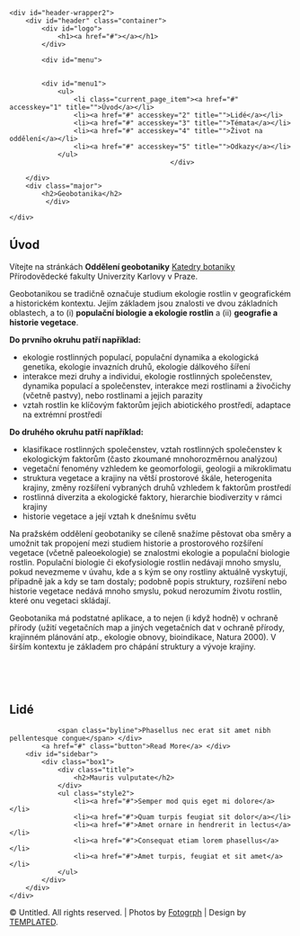 <!DOCTYPE html PUBLIC "-//W3C//DTD XHTML 1.0 Strict//EN" "http://www.w3.org/TR/xhtml1/DTD/xhtml1-strict.dtd">
<!--
Design by TEMPLATED
http://templated.co
Released for free under the Creative Commons Attribution License

Name       : Livewire 
Description: A two-column, fixed-width design with dark color scheme.
Version    : 1.0
Released   : 20130820

-->
<html xmlns="http://www.w3.org/1999/xhtml">
<head>
<meta name="viewport" content="width=device-width, initial-scale=1.0">
<meta http-equiv="Content-Type" content="text/html; charset=utf-8" />
<title>Geobotanika</title>
<meta name="keywords" content="" />
<meta name="description" content="" />
<link href="http://fonts.googleapis.com/css?family=Source+Sans+Pro:200,300,400,600,700,900" rel="stylesheet" />
<link href="default.css" rel="stylesheet" type="text/css" media="all" />
<link href="fonts.css" rel="stylesheet" type="text/css" media="all" />
<!--[if IE 6]>
<link href="default_ie6.css" rel="stylesheet" type="text/css" />
<![endif]-->


</head>
<body>
<div id="header-wrapper">


	<div id="header-wrapper2">
		<div id="header" class="container">
			<div id="logo">
				<h1><a href="#"></a></h1>
			</div>
<style>
    .menu {list-style: none; padding: 10; margin: 0; text-align: center}
    .menu li {display: inline}
    .menu a {text-decoration: none; border-bottom: 0; background: #000000; padding: 5px; display: inline-block; width: 180px; line-height: 40px}
    .menu1 {position: fixed; left: 0; top: 0; width: 100%; background: #000000; text-align: center; z-index: 1}    
  </style>


			<div id="menu">
			

			<div id="menu1">
				<ul>
					<li class="current_page_item"><a href="#" accesskey="1" title="">Úvod</a></li>
					<li><a href="#" accesskey="2" title="">Lidé</a></li>
					<li><a href="#" accesskey="3" title="">Témata</a></li>
					<li><a href="#" accesskey="4" title="">Život na oddělení</a></li>
					<li><a href="#" accesskey="5" title="">Odkazy</a></li>
				</ul>
											</div>
				
</div>
			<script>
    var menu = document.getElementById('menu1');
    window.onscroll = function () {
      menu.className = (
        document.documentElement.scrollTop + document.body.scrollTop > menu.parentNode.offsetTop
        && document.documentElement.clientHeight > menu.offsetHeight
      ) ? "menu1" : "";
    }
  </script>

		</div>
		<div class="major">
			<h2>Geobotanika</h2>
			 </div>
	
	</div>
</div>
<div id="wrapper">
	<div id="page" class="container">
		<div id="content">
			<div class="title">
				<h2>Úvod</h2>
</div>
<div id="main">

   <p>Vítejte na stránkách <b>Oddělení geobotaniky</b> <a href="https://www.natur.cuni.cz/biologie/botanika">Katedry botaniky</a> Přírodovědecké fakulty Univerzity Karlovy v Praze.<p>Geobotanikou se tradičně označuje studium ekologie rostlin v geografick&eacute;m                 a historick&eacute;m kontextu. Jej&iacute;m z&aacute;kladem jsou znalosti ve dvou z&aacute;kladn&iacute;ch                 oblastech, a to (i) <b>populačn&iacute; biologie a ekologie rostlin</b> a (ii)                 <b>geografie a historie vegetace</b>.    
   <p><strong>Do prvn&iacute;ho okruhu patř&iacute; např&iacute;klad:</strong></p>
   <ul>
      <li> ekologie rostlinn&yacute;ch populac&iacute;, populačn&iacute; dynamika a ekologick&aacute;                   genetika, ekologie invazn&iacute;ch druhů, ekologie d&aacute;lkov&eacute;ho &scaron;&iacute;řen&iacute; </li>
      <li> interakce mezi druhy a individui, ekologie rostlinn&yacute;ch společenstev,                   dynamika populac&iacute; a společenstev, interakce mezi rostlinami a                   živočichy (včetně pastvy), nebo rostlinami a jejich parazity</li>
      <li> vztah rostlin ke kl&iacute;čov&yacute;m faktorům jejich abiotick&eacute;ho prostřed&iacute;,                   adaptace na extr&eacute;mn&iacute; prostřed&iacute; </li>
   </ul>
   <p><strong>Do druh&eacute;ho okruhu patř&iacute; např&iacute;klad:</strong></p>
   <ul>
      <li> klasifikace rostlinn&yacute;ch společenstev, vztah rostlinn&yacute;ch společenstev                   k ekologick&yacute;m faktorům (často zkouman&eacute; mnohorozměrnou anal&yacute;zou)</li>
      <li> vegetačn&iacute; fenom&eacute;ny vzhledem ke geomorfologii, geologii a mikroklimatu </li>
      <li> struktura vegetace a krajiny na vět&scaron;&iacute; prostorov&eacute; &scaron;k&aacute;le, heterogenita                   krajiny, změny roz&scaron;&iacute;řen&iacute; vybran&yacute;ch druhů vzhledem k faktorům prostřed&iacute; </li>
      <li> rostlinn&aacute; diverzita a ekologick&eacute; faktory, hierarchie biodiverzity                   v r&aacute;mci krajiny </li>
      <li> historie vegetace a jej&iacute; vztah k dne&scaron;n&iacute;mu světu</li>
   </ul>
   <p>Na pražsk&eacute;m oddělen&iacute; geobotaniky se c&iacute;leně snaž&iacute;me pěstovat oba                 směry a umožnit tak propojen&iacute; mezi studiem historie a prostorov&eacute;ho                 roz&scaron;&iacute;řen&iacute; vegetace (včetně paleoekologie) se znalostmi ekologie                 a populačn&iacute; biologie rostlin. Populačn&iacute; biologie či ekofysiologie                 rostlin ned&aacute;vaj&iacute; mnoho smyslu, pokud nevezmeme v &uacute;vahu, kde a s                 k&yacute;m se ony rostliny aktu&aacute;lně vyskytuj&iacute;, př&iacute;padně jak a kdy se tam                 dostaly; podobně popis struktury, roz&scaron;&iacute;řen&iacute; nebo historie vegetace                 ned&aacute;v&aacute; mnoho smyslu, pokud nerozum&iacute;m životu rostlin, kter&eacute; onu vegetaci                 skl&aacute;daj&iacute;. </p>
   <p>Geobotanika m&aacute; podstatn&eacute; aplikace, a to nejen (i když hodně) v                 ochraně př&iacute;rody (užit&iacute; vegetačn&iacute;ch map a jin&yacute;ch vegetačn&iacute;ch dat                 v ochraně př&iacute;rody, krajinn&eacute;m pl&aacute;nov&aacute;n&iacute; atp., ekologie obnovy, bioindikace,                 Natura 2000). V &scaron;ir&scaron;&iacute;m kontextu je z&aacute;kladem pro ch&aacute;p&aacute;n&iacute; struktury                 a v&yacute;voje krajiny.</p>
   <p>&nbsp;</p>
   <p>&nbsp;</p>
</div>
<div class="title">
				<h2>Lidé</h2>
</div>

				<span class="byline">Phasellus nec erat sit amet nibh pellentesque congue</span> </div>
			<a href="#" class="button">Read More</a> </div>
		<div id="sidebar">
			<div class="box1">
				<div class="title">
					<h2>Mauris vulputate</h2>
				</div>
				<ul class="style2">
					<li><a href="#">Semper mod quis eget mi dolore</a></li>
					<li><a href="#">Quam turpis feugiat sit dolor</a></li>
					<li><a href="#">Amet ornare in hendrerit in lectus</a></li>
					<li><a href="#">Consequat etiam lorem phasellus</a></li>
					<li><a href="#">Amet turpis, feugiat et sit amet</a></li>
				</ul>
			</div>
		</div>
	</div>



<div id="copyright" class="container">
	<p>&copy; Untitled. All rights reserved. | Photos by <a href="http://fotogrph.com/">Fotogrph</a> | Design by <a href="http://templated.co" rel="nofollow">TEMPLATED</a>.</p>
</div>
</body>
</html>
